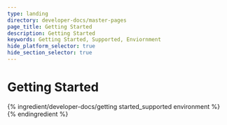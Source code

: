 ```yaml
---
type: landing
directory: developer-docs/master-pages
page_title: Getting Started
description: Getting Started
keywords: Getting Started, Supported, Enviornment
hide_platform_selector: true
hide_section_selector: true
---
```


# Getting Started

{% ingredient/developer-docs/getting started_supported environment %}{% endingredient %}